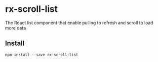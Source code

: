 # rx-scroll-list
The React list component that enable pulling to refresh and scroll to load more data
## Install
`npm install --save rx-scroll-list`
